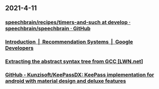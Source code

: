 
## 2021-4-11

### [speechbrain/recipes/timers-and-such at develop · speechbrain/speechbrain · GitHub](https://github.com/speechbrain/speechbrain/tree/develop/recipes/timers-and-such)

### [Introduction  |  Recommendation Systems  |  Google Developers](https://developers.google.com/machine-learning/recommendation?hl=zh-cn)

### [Extracting the abstract syntax tree from GCC [LWN.net]](https://lwn.net/Articles/629259/)

### [GitHub - Kunzisoft/KeePassDX: KeePass implementation for android with material design and deluxe features](https://github.com/Kunzisoft/KeePassDX)